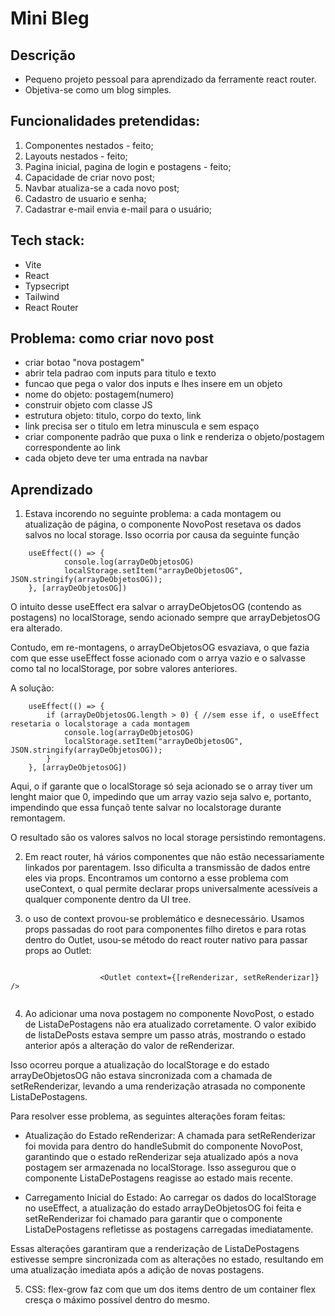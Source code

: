 # Mini Bleg

## Descrição

- Pequeno projeto pessoal para aprendizado da ferramente react router.
- Objetiva-se como um blog simples.

## Funcionalidades pretendidas:

1) Componentes nestados - feito;
2) Layouts nestados - feito;
3) Pagina inicial, pagina de login e postagens - feito;
4) Capacidade de criar novo post;
5) Navbar atualiza-se a cada novo post;
6) Cadastro de usuario e senha;
7) Cadastrar e-mail envia e-mail para o usuário;


## Tech stack:

- Vite
- React
- Typsecript
- Tailwind
- React Router

## Problema: como criar novo post

- criar botao "nova postagem"
- abrir tela padrao com inputs para titulo e texto
- funcao que pega o valor dos inputs e lhes insere em un objeto
- nome do objeto: postagem(numero)
- construir objeto com classe JS
- estrutura objeto: titulo, corpo do texto, link
- link precisa ser o titulo em letra minuscula e sem espaço
- criar componente padrão que puxa o link e renderiza o objeto/postagem correspondente ao link
- cada objeto deve ter uma entrada na navbar

## Aprendizado

1) Estava incorendo no seguinte problema: a cada montagem ou atualização de página, o componente NovoPost resetava os dados salvos no local storage. Isso ocorria por causa da seguinte função

```
    useEffect(() => {
            console.log(arrayDeObjetosOG)
            localStorage.setItem("arrayDeObjetosOG", JSON.stringify(arrayDeObjetosOG));
    }, [arrayDeObjetosOG])

```

O intuito desse useEffect era salvar o arrayDeObjetosOG (contendo as postagens) no localStorage, sendo acionado sempre que arrayDebjetosOG era alterado.

Contudo, em re-montagens, o arrayDeObjetosOG esvaziava, o que fazia com que esse useEffect fosse acionado com o arrya vazio e o salvasse como tal no localStorage, por sobre valores anteriores.

A solução:

```
    useEffect(() => {
        if (arrayDeObjetosOG.length > 0) { //sem esse if, o useEffect resetaria o localstorage a cada montagem
            console.log(arrayDeObjetosOG)
            localStorage.setItem("arrayDeObjetosOG", JSON.stringify(arrayDeObjetosOG));
        }
    }, [arrayDeObjetosOG])

```

Aqui, o if garante que o localStorage só seja acionado se o array tiver um lenght maior que 0, impedindo que um array vazio seja salvo e, portanto, impendindo que essa funçaõ tente salvar no localstorage durante remontagem.

O resultado são os valores salvos no local storage persistindo remontagens.

2) Em react router, há vários componentes que não estão necessariamente linkados por parentagem. Isso dificulta a transmissão de dados entre eles via props. Encontramos um contorno a esse problema com useContext, o qual permite declarar props universalmente acessíveis a qualquer componente dentro da UI tree.

3) o uso de context provou-se problemático e desnecessário. Usamos props passadas do root para componentes filho diretos e para rotas dentro do Outlet, usou-se método do react router nativo para passar props ao Outlet:

```

                    <Outlet context={[reRenderizar, setReRenderizar]} />


```

4) Ao adicionar uma nova postagem no componente NovoPost, o estado de ListaDePostagens não era atualizado corretamente. O valor exibido de listaDePosts estava sempre um passo atrás, mostrando o estado anterior após a alteração do valor de reRenderizar. 

Isso ocorreu porque a atualização do localStorage e do estado arrayDeObjetosOG não estava sincronizada com a chamada de setReRenderizar, levando a uma renderização atrasada no componente ListaDePostagens.

Para resolver esse problema, as seguintes alterações foram feitas:

- Atualização do Estado reRenderizar: A chamada para setReRenderizar foi movida para dentro do handleSubmit do componente NovoPost, garantindo que o estado reRenderizar seja atualizado após a nova postagem ser armazenada no localStorage. Isso assegurou que o componente ListaDePostagens reagisse ao estado mais recente.

- Carregamento Inicial do Estado: Ao carregar os dados do localStorage no useEffect, a atualização do estado arrayDeObjetosOG foi feita e setReRenderizar foi chamado para garantir que o componente ListaDePostagens refletisse as postagens carregadas imediatamente.

Essas alterações garantiram que a renderização de ListaDePostagens estivesse sempre sincronizada com as alterações no estado, resultando em uma atualização imediata após a adição de novas postagens.

5) CSS: flex-grow faz com que um dos items dentro de um container flex cresça o máximo possível dentro do mesmo.


